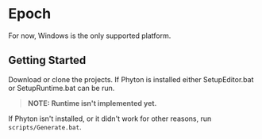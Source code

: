 # Epoch

For now, Windows is the only supported platform.

## Getting Started

Download or clone the projects.
If Phyton is installed either SetupEditor.bat or SetupRuntime.bat can be run.

> **NOTE: Runtime isn't implemented yet.**
> 
If Phyton isn't installed, or it didn't work for other reasons, run `scripts/Generate.bat`.
